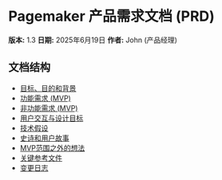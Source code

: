 # Pagemaker 产品需求文档 (PRD)

**版本:** 1.3
**日期:** 2025年6月19日
**作者:** John (产品经理)

## 文档结构

- [目标、目的和背景](./goal-objective-and-context.md)
- [功能需求 (MVP)](./functional-requirements-mvp.md)
- [非功能需求 (MVP)](./non-functional-requirements-mvp.md)
- [用户交互与设计目标](./user-interaction-and-design-goals.md)
- [技术假设](./technical-assumptions.md)
- [史诗和用户故事](./epic-overview.md)
- [MVP范围之外的想法](./out-of-scope-ideas-post-mvp.md)
- [关键参考文件](./key-reference-documents.md)
- [变更日志](./change-log.md) 
